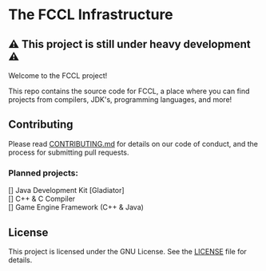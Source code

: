 # The FCCL Infrastructure

## :warning: This project is still under heavy development :warning:

Welcome to the FCCL project!

This repo contains the source code for FCCL, a place where you can find projects from compilers,
JDK's, programming languages, and more!

## Contributing

Please read [CONTRIBUTING.md](CONTRIBUTING.md) for details on our code of conduct, and the process for submitting pull requests.

### Planned projects:

[] Java Development Kit [Gladiator] <br>
[] C++ & C Compiler <br>
[] Game Engine Framework (C++ & Java) <br>

## License

This project is licensed under the GNU License. See the [LICENSE](LICENSE.TXT) file for details.
